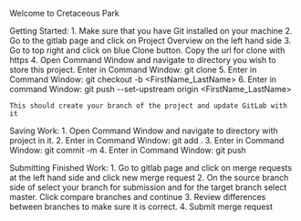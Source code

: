 Welcome to Cretaceous Park

Getting Started:
    1. Make sure that you have Git installed on your machine
    2. Go to the gitlab page and click on Project Overview on the left hand side
    3. Go to top right and click on blue Clone button. Copy the url for clone with https
    4. Open Command Window and navigate to directory you wish to store this project. Enter in Command Window: git clone <copied-url>
    5. Enter in Command Window: git checkout -b <FirstName_LastName>
    6. Enter in command Window: git push --set-upstream origin <FirstName_LastName>
    
    This should create your branch of the project and update GitLab with it
    
Saving Work:
    1. Open Command Window and navigate to directory with project in it. 
    2. Enter in Command Window: git add .
    3. Enter in Command Window: git commit -m <Message for commit>
    4. Enter in Command Window: git push
    
Submitting Finished Work:
    1. Go to gitlab page and click on merge requests at the left hand side and click new merge request
    2. On the source branch side of select your branch for submission and for the target branch select master. Click compare branches and continue
    3. Review differences between branches to make sure it is correct.
    4. Submit merge request